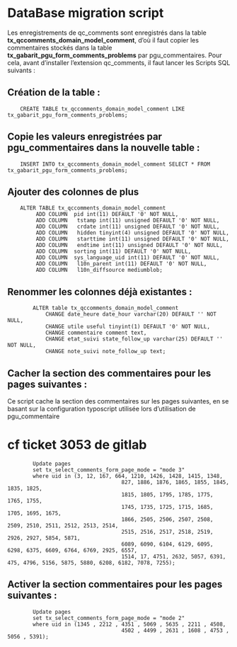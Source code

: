 # DataBase migration script

Les enregistrements de qc_comments sont enregistrés dans la table **tx_qccomments_domain_model_comment**, d’où il faut copier les commentaires stockés dans la table **tx_gabarit_pgu_form_comments_problems** par pgu_commentaires.
Pour cela, avant d’installer l’extension qc_comments, il faut lancer les Scripts SQL suivants :

## Création de la table :

        CREATE TABLE tx_qccomments_domain_model_comment LIKE tx_gabarit_pgu_form_comments_problems;

## Copie les valeurs enregistrées par pgu_commentaires dans la nouvelle table :
        INSERT INTO tx_qccomments_domain_model_comment SELECT * FROM tx_gabarit_pgu_form_comments_problems;

## Ajouter des colonnes de plus

        ALTER TABLE tx_qccomments_domain_model_comment
             ADD COLUMN  pid int(11) DEFAULT '0' NOT NULL,
             ADD COLUMN   tstamp int(11) unsigned DEFAULT '0' NOT NULL,
             ADD COLUMN   crdate int(11) unsigned DEFAULT '0' NOT NULL,
             ADD COLUMN   hidden tinyint(4) unsigned DEFAULT '0' NOT NULL,
             ADD COLUMN   starttime int(11) unsigned DEFAULT '0' NOT NULL,
             ADD COLUMN   endtime int(11) unsigned DEFAULT '0' NOT NULL,
             ADD COLUMN  sorting int(11) DEFAULT '0' NOT NULL,
             ADD COLUMN  sys_language_uid int(11) DEFAULT '0' NOT NULL,
             ADD COLUMN   l10n_parent int(11) DEFAULT '0' NOT NULL,
             ADD COLUMN   l10n_diffsource mediumblob;

## Renommer les colonnes déjà existantes :

            ALTER table tx_qccomments_domain_model_comment
                CHANGE date_heure date_hour varchar(20) DEFAULT '' NOT NULL,
                CHANGE utile useful tinyint(1) DEFAULT '0' NOT NULL,
                CHANGE commentaire comment text,
                CHANGE etat_suivi state_follow_up varchar(25) DEFAULT '' NOT NULL,
                CHANGE note_suivi note_follow_up text;

## Cacher la section des commentaires pour les pages suivantes :

Ce script cache la section des commentaires sur les pages suivantes, en se basant sur la configuration typoscript utilisée lors d’utilisation de pgu_commentaire

# cf ticket 3053 de gitlab
            Update pages
            set tx_select_comments_form_page_mode = "mode 3"
            where uid in (3, 12, 167, 664, 1210, 1426, 1428, 1415, 1348,
                                        827, 1886, 1876, 1865, 1855, 1845, 1835, 1825,
                                        1815, 1805, 1795, 1785, 1775, 1765, 1755,
                                        1745, 1735, 1725, 1715, 1685, 1705, 1695, 1675,
                                        1866, 2505, 2506, 2507, 2508, 2509, 2510, 2511, 2512, 2513, 2514,
                                        2515, 2516, 2517, 2518, 2519, 2926, 2927, 5854, 5871,
                                        6089, 6090, 6104, 6129, 6095, 6298, 6375, 6609, 6764, 6769, 2925, 6557,
                                        1514, 17, 4751, 2632, 5057, 6391, 475, 4796, 5156, 5875, 5880, 6208, 6182, 7078, 7255);

## Activer la section commentaires pour les pages suivantes :

            Update pages
            set tx_select_comments_form_page_mode = "mode 2"
            where uid in (1345 , 2212 , 4351 , 5069 , 5635 , 2211 , 4508,
                                        4502 , 4499 , 2631 , 1608 , 4753 , 5056 , 5391);
